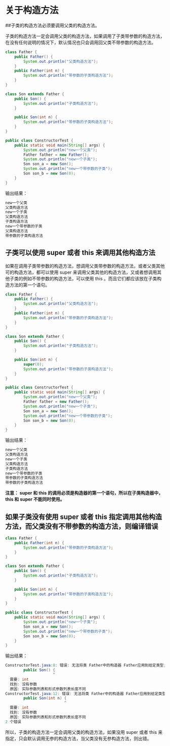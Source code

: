 # 关于构造方法

##子类的构造方法必须要调用父类的构造方法。

子类的构造方法一定会调用父类的构造方法，如果调用了子类带参数的构造方法，在没有任何说明的情况下，默认情况也只会调用回父类不带参数的构造方法。

```java
class Father {
	public Father() {
		System.out.println("父类构造方法");
	}
	public Father(int n) {
		System.out.println("带参数的子类构造方法");
	}
}

class Son extends Father {
	public Son() {
		System.out.println("子类构造方法");
	}

	public Son(int n) {
		System.out.println("带参数的子类构造方法");
	}
}

public class ConstructorTest {
	public static void main(String[] args) {
		System.out.println("new一个父类");
		Father father = new Father();
		System.out.println("new一个子类");
		Son son_a = new Son();
		System.out.println("new一个带参数的子类");
		Son son_b = new Son(0);
	}
}
```

输出结果：

```java
new一个父类
父类构造方法
new一个子类
父类构造方法
子类构造方法
new一个带参数的子类
父类构造方法
带参数的子类构造方法
```

## 子类可以使用 super 或者 this 来调用其他构造方法

如果在调用子类带参数的构造方法，想调用父类带参数的构造方法，或者父类其他 可的构造方法，都可以使用 super 来调用父类其他的构造方法，又或者想调用其他子类的例如不带参数的构造方法，可以使用 this 。而且它们都应该放在子类构造方法的第一个语句。

```java
class Father {
	public Father() {
		System.out.println("父类构造方法");
	}
	public Father(int n) {
		System.out.println("带参数的子类构造方法");
	}
}

class Son extends Father {
	public Son() {
		System.out.println("子类构造方法");
	}

	public Son(int n) {
		super(0);
		System.out.println("带参数的子类构造方法");
	}
}

public class ConstructorTest {
	public static void main(String[] args) {
		System.out.println("new一个父类");
		Father father = new Father();
		System.out.println("new一个子类");
		Son son_a = new Son();
		System.out.println("new一个带参数的子类");
		Son son_b = new Son(0);
	}
}
```

输出结果：

```java
new一个父类
父类构造方法
new一个子类
父类构造方法
子类构造方法
new一个带参数的子类
带参数的子类构造方法
带参数的子类构造方法
```

**注意： super 和 this 的调用必须是构造器的第一个语句，所以在子类构造器中， this 和 super 不能同时使用。**

## 如果子类没有使用 super 或者 this 指定调用其他构造方法，而父类没有不带参数的构造方法，则编译错误

```java
class Father {
	public Father(int n) {
		System.out.println("带参数的子类构造方法");
	}
}

class Son extends Father {
	public Son() {
		System.out.println("子类构造方法");
	}

	public Son(int n) {
		System.out.println("带参数的子类构造方法");
	}
}

public class ConstructorTest {
	public static void main(String[] args) {
		System.out.println("new一个子类");
		Son son_a = new Son();
		System.out.println("new一个带参数的子类");
		Son son_b = new Son(0);
	}
}
```

输出结果：

```java
ConstructorTest.java:8: 错误: 无法将类 Father中的构造器 Father应用到给定类型;
        public Son() {
                     ^
  需要: int
  找到: 没有参数
  原因: 实际参数列表和形式参数列表长度不同
ConstructorTest.java:12: 错误: 无法将类 Father中的构造器 Father应用到给定类型;
        public Son(int n) {
                          ^
  需要: int
  找到: 没有参数
  原因: 实际参数列表和形式参数列表长度不同
2 个错误
```

所以，子类的构造方法一定会调用父类的构造方法，如果没用 super 或者 this 来指定，只会默认调用无参的构造方法，当父类没有无参构造方法，则出错。

